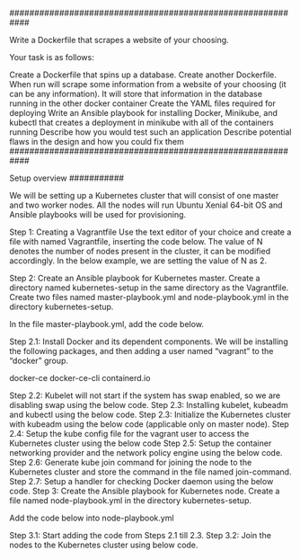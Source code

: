############################################################

Write a Dockerfile that scrapes a website of your choosing.


Your task is as follows:


Create a Dockerfile that spins up a database.
Create another Dockerfile.
When run will scrape some information from a website of your choosing (it can be any information).
It will store that information in the database running in the other docker container
Create the YAML files required for deploying
Write an Ansible playbook for installing Docker, Minikube, and kubectl that creates a deployment in minikube with all of the containers running
Describe how you would test such an application
Describe potential flaws in the design and how you could fix them
############################################################     

Setup overview
###########

We will be setting up a Kubernetes cluster that will consist of one master and two worker nodes. All the nodes will run Ubuntu Xenial 64-bit OS and Ansible playbooks will be used for provisioning.

Step 1: Creating a Vagrantfile 
Use the text editor of your choice and create a file with named Vagrantfile, inserting the code below. The value of N denotes the number of nodes present in the cluster, it can be modified accordingly. In the below example, we are setting the value of N as 2.

Step 2: Create an Ansible playbook for Kubernetes master.
Create a directory named kubernetes-setup in the same directory as the Vagrantfile. Create two files named master-playbook.yml and node-playbook.yml in the directory kubernetes-setup.

In the file master-playbook.yml, add the code below.

Step 2.1: Install Docker and its dependent components.
We will be installing the following packages, and then adding a user named “vagrant” to the “docker” group.

docker-ce
docker-ce-cli
containerd.io

Step 2.2: Kubelet will not start if the system has swap enabled, so we are disabling swap using the below code. 
Step 2.3: Installing kubelet, kubeadm and kubectl using the below code.
Step 2.3: Initialize the Kubernetes cluster with kubeadm using the below code (applicable only on master node).
Step 2.4: Setup the kube config file for the vagrant user to access the Kubernetes cluster using the below code
Step 2.5: Setup the container networking provider and the network policy engine using the below code.
Step 2.6: Generate kube join command for joining the node to the Kubernetes cluster and store the command in the file named join-command.
Step 2.7: Setup a handler for checking Docker daemon using the below code.
Step 3: Create the Ansible playbook for Kubernetes node.
Create a file named node-playbook.yml in the directory kubernetes-setup.

Add the code below into node-playbook.yml

Step 3.1: Start adding the code from Steps 2.1 till 2.3.
Step 3.2: Join the nodes to the Kubernetes cluster using below code.

